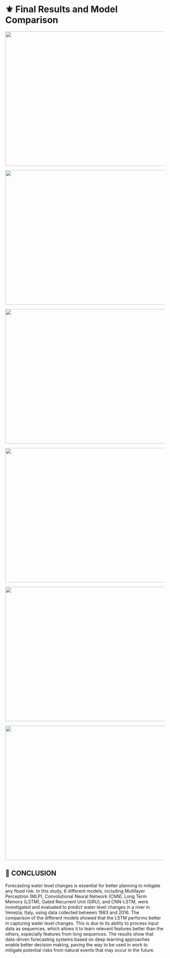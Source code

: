 # :fleur_de_lis: Final Results and Model Comparison




<p align="left">
<img width="600" height="425" src="https://user-images.githubusercontent.com/66861391/193524608-41143c8f-7267-4723-9cf7-278891d8c8c9.png">
</p>
<img width="600" height="425" src="https://user-images.githubusercontent.com/66861391/193524744-c65fe927-5852-4c51-9078-e2149cfeea70.png">
</p>
<img width="600" height="425" src="https://user-images.githubusercontent.com/66861391/193524908-963691cd-eea7-4a18-82e9-fb6a071631c4.png">
</p>
<img width="600" height="425" src="https://user-images.githubusercontent.com/66861391/193524948-dbcd59f8-2cf3-4d8e-93c3-09da5ab01095.png">
</p>
<img width="600" height="425" src="https://user-images.githubusercontent.com/66861391/193525015-c14bd849-2fcf-466d-ba60-8f034231bce9.png">
</p>

<p align="left">
  <img width="600" height="425" src="https://user-images.githubusercontent.com/66861391/193525033-53b8d68b-436e-4b99-9530-469e50165f55.png">
</p>

## :nazar_amulet:  CONCLUSION
Forecasting water level changes is essential for better planning to mitigate any flood risk.
In this study, 6 different models, including Multilayer Perceptron (MLP), Convolutional Neural Network (CNN), Long Term Memory (LSTM), Gated Recurrent Unit (GRU), and CNN-LSTM, were investigated and evaluated to predict water level changes in a river in Venezia, Italy, using data collected between 1983 and 2016.
The comparison of the different models showed that the LSTM performs better in capturing water level changes.  This is due to its ability to process input data as sequences, which allows it to learn relevant features better than the others, especially features from long sequences.
The results show that data-driven forecasting systems based on deep learning approaches enable better decision making, paving the way to be used in work to mitigate potential risks from natural events that may occur in the future.

